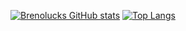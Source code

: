 [![Brenolucks GitHub stats](https://github-readme-stats-gamma-taupe-57.vercel.app/api?username=Brenolucks&show=reviews,prs_merged,prs_merged_percentage&show_icons=true&theme=dark&rank_icon=github)](https://github.com/Brenolucks/github-readme-stats) 
[![Top Langs](https://github-readme-stats-gamma-taupe-57.vercel.app/api/top-langs/?username=Brenolucks&hide=jupyter%20notebook,html,c%23&theme=dark&layout=compact)](https://github.com/Brenolucks/github-readme-stats)
